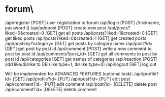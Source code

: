 # forum\

/api/register [POST] user registration to forum
/api/login [POST] //nickname, password ()
/api/addpost [POST] create new post
/api/posts?liked=0&created=0 [GET] get all posts
/api/posts?liked=1&created=0 [GET] get liked posts
/api/posts?liked=0&created=1 [GET] get created posts
/api/postsby?category= [GET] get posts by category name
/api/post?id= [GET] get post by post id
/api/comment [POST] write a new comment to post by post id
/api/comments?post_id= [GET] get all comments to post by post id
/api/categories [GET] get names of categories
/api/reaction [POST] add like/dislike to DB (like type=1, dislike type=0)
/api/logout [GET] log out


Will be implemented for ADVANCED FEATURES (optional task):
/api/profile?id= [GET]
/api/profile?id= [PUT]
/api/post?id= [PUT] edit post
/api/comment?id= [PUT] edit comment
/api/post?id= [DELETE] delete post
/api/comment?id= [DELETE] delete comment